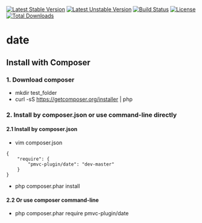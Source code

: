 [![Latest Stable Version](https://poser.pugx.org/pmvc-plugin/date/v/stable)](https://packagist.org/packages/pmvc-plugin/date) 
[![Latest Unstable Version](https://poser.pugx.org/pmvc-plugin/date/v/unstable)](https://packagist.org/packages/pmvc-plugin/date) 
[![Build Status](https://travis-ci.org/pmvc-plugin/date.svg?branch=master)](https://travis-ci.org/pmvc-plugin/date)
[![License](https://poser.pugx.org/pmvc-plugin/date/license)](https://packagist.org/packages/pmvc-plugin/date)
[![Total Downloads](https://poser.pugx.org/pmvc-plugin/date/downloads)](https://packagist.org/packages/pmvc-plugin/date) 

date
===============

## Install with Composer
### 1. Download composer
   * mkdir test_folder
   * curl -sS https://getcomposer.org/installer | php

### 2. Install by composer.json or use command-line directly
#### 2.1 Install by composer.json
   * vim composer.json
```
{
    "require": {
        "pmvc-plugin/date": "dev-master"
    }
}
```
   * php composer.phar install

#### 2.2 Or use composer command-line
   * php composer.phar require pmvc-plugin/date

